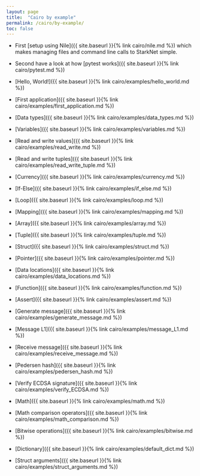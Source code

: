 ```yaml
---
layout: page
title:  "Cairo by example"
permalink: /cairo/by-example/
toc: false
---
```



- First [setup using Nile]({{ site.baseurl }}{% link cairo/nile.md %}) which
makes managing files and command line calls to StarkNet simple.
- Second have a look at how [pytest works]({{ site.baseurl }}{% link cairo/pytest.md %})

- [Hello, World!]({{ site.baseurl }}{% link cairo/examples/hello_world.md %})
- [First application]({{ site.baseurl }}{% link cairo/examples/first_application.md %})
- [Data types]({{ site.baseurl }}{% link cairo/examples/data_types.md %})
- [Variables]({{ site.baseurl }}{% link cairo/examples/variables.md %})
- [Read and write values]({{ site.baseurl }}{% link cairo/examples/read_write.md %})
- [Read and write tuples]({{ site.baseurl }}{% link cairo/examples/read_write_tuple.md %})
- [Currency]({{ site.baseurl }}{% link cairo/examples/currency.md %})
- [If-Else]({{ site.baseurl }}{% link cairo/examples/if_else.md %})
- [Loop]({{ site.baseurl }}{% link cairo/examples/loop.md %})
- [Mapping]({{ site.baseurl }}{% link cairo/examples/mapping.md %})
- [Array]({{ site.baseurl }}{% link cairo/examples/array.md %})
- [Tuple]({{ site.baseurl }}{% link cairo/examples/tuple.md %})
- [Struct]({{ site.baseurl }}{% link cairo/examples/struct.md %})
- [Pointer]({{ site.baseurl }}{% link cairo/examples/pointer.md %})
- [Data locations]({{ site.baseurl }}{% link cairo/examples/data_locations.md %})
- [Function]({{ site.baseurl }}{% link cairo/examples/function.md %})
- [Assert]({{ site.baseurl }}{% link cairo/examples/assert.md %})
- [Generate message]({{ site.baseurl }}{% link cairo/examples/generate_message.md %})
- [Message L1]({{ site.baseurl }}{% link cairo/examples/message_L1.md %})
- [Receive message]({{ site.baseurl }}{% link cairo/examples/receive_message.md %})
- [Pedersen hash]({{ site.baseurl }}{% link cairo/examples/pedersen_hash.md %})
- [Verify ECDSA signature]({{ site.baseurl }}{% link cairo/examples/verify_ECDSA.md %})
- [Math]({{ site.baseurl }}{% link cairo/examples/math.md %})
- [Math comparison operators]({{ site.baseurl }}{% link cairo/examples/math_comparison.md %})
- [Bitwise operations]({{ site.baseurl }}{% link cairo/examples/bitwise.md %})
- [Dictionary]({{ site.baseurl }}{% link cairo/examples/default_dict.md %})
- [Struct arguments]({{ site.baseurl }}{% link cairo/examples/struct_arguments.md %})
